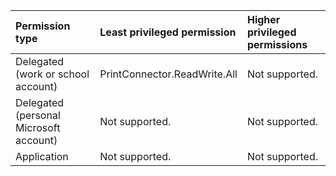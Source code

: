 |Permission type|Least privileged permission|Higher privileged permissions|
|:---|:---|:---|
|Delegated (work or school account)|PrintConnector.ReadWrite.All|Not supported.|
|Delegated (personal Microsoft account)|Not supported.|Not supported.|
|Application|Not supported.|Not supported.|

